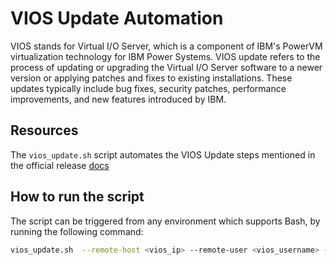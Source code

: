 # VIOS Update Automation
VIOS stands for Virtual I/O Server, which is a component of IBM's PowerVM virtualization technology for IBM Power Systems.
VIOS update refers to the process of updating or upgrading the Virtual I/O Server software to a newer version or applying patches and fixes to existing installations. These updates typically include bug fixes, security patches, performance improvements, and new features introduced by IBM.

## Resources
The ``` vios_update.sh ``` script automates the VIOS Update steps mentioned in the official release [docs](https://www.ibm.com/support/pages/vios-31431-fix-pack-release-notes-1)

## How to run the script
The script can be triggered from any environment which supports Bash, by running the following command:
```bash 
vios_update.sh  --remote-host <vios_ip> --remote-user <vios_username> --remote-password <vios_password> --sftp-doamin <sftp_host> --sftp-user <sftp_username> --sftp-password <sftp_password> --vios-fix <vios_version>```
